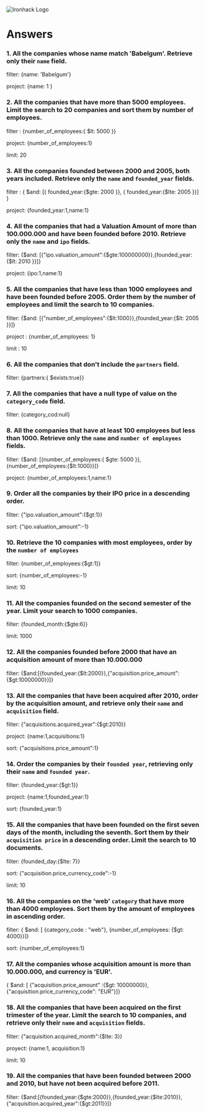 ![Ironhack Logo](https://i.imgur.com/1QgrNNw.png)

# Answers

### 1. All the companies whose name match 'Babelgum'. Retrieve only their `name` field.

filter:  {name: 'Babelgum'}

project:  {name: 1 }

### 2. All the companies that have more than 5000 employees. Limit the search to 20 companies and sort them by **number of employees**.

filter :  {number_of_employees:{ $lt: 5000 }}

project: {number_of_employees:1}

limit:  20

### 3. All the companies founded between 2000 and 2005, both years included. Retrieve only the `name` and `founded_year` fields.

filter : { $and: [{ founded_year:{$gte: 2000 }}, { founded_year:{$lte: 2005 }}] } 

project: {founded_year:1,name:1}

### 4. All the companies that had a Valuation Amount of more than 100.000.000 and have been founded before 2010. Retrieve only the `name` and `ipo` fields.

filter: {$and: [{"ipo.valuation_amount":{$gte:100000000}},{founded_year:{$lt: 2010 }}]}

project: {ipo:1,name:1}

### 5. All the companies that have less than 1000 employees and have been founded before 2005. Order them by the number of employees and limit the search to 10 companies.

filter: {$and: [{"number_of_employees":{$lt:1000}},{founded_year:{$lt: 2005 }}]}

project : {number_of_employees: 1}

limit : 10

### 6. All the companies that don't include the `partners` field.

filter: {partners:{ $exists:true}}

### 7. All the companies that have a null type of value on the `category_code` field.

filter: {category_cod:null}

### 8. All the companies that have at least 100 employees but less than 1000. Retrieve only the `name` and `number of employees` fields.

filter: {$and: [{number_of_employees:{ $gte: 5000 }},{number_of_employees:{$lt:1000}}]}

project: {number_of_employees:1,name:1}


### 9. Order all the companies by their IPO price in a descending order.

filter: {"ipo.valuation_amount":{$gt:1}}

sort: {"ipo.valuation_amount":-1} 

### 10. Retrieve the 10 companies with most employees, order by the `number of employees`

filter: {number_of_employees:{$gt:1}}

sort: {number_of_employees:-1}

limit: 10

### 11. All the companies founded on the second semester of the year. Limit your search to 1000 companies.

filter: {founded_month:{$gte:6}}

limit: 1000

### 12. All the companies founded before 2000 that have an acquisition amount of more than 10.000.000

filter: {$and:[{founded_year:{$lt:2000}},{"acquisition.price_amount":{$gt:10000000}}]}

### 13. All the companies that have been acquired after 2010, order by the acquisition amount, and retrieve only their `name` and `acquisition` field.

filter: {"acquisitions.acquired_year":{$gt:2010}}

project: {name:1,acquisitions:1}

sort: {"acquisitions.price_amount":1}

### 14. Order the companies by their `founded year`, retrieving only their `name` and `founded year`.

filter: {founded_year:{$gt:1}}

project: {name:1,founded_year:1}

sort: {founded_year:1}

### 15. All the companies that have been founded on the first seven days of the month, including the seventh. Sort them by their `acquisition price` in a descending order. Limit the search to 10 documents.

filter: {founded_day:{$lte: 7}}

sort: {"acquisition.price_currency_code":-1}

limit: 10

### 16. All the companies on the 'web' `category` that have more than 4000 employees. Sort them by the amount of employees in ascending order.

filter: { $and: [ {category_code : "web"}, {number_of_employees: {$gt: 4000}}]}

sort: {number_of_employees:1} 

### 17. All the companies whose acquisition amount is more than 10.000.000, and currency is 'EUR'.

{ $and: [ {"acquisition.price_amount" :{$gt: 10000000}}, {"acquisition.price_currency_code": "EUR"}]}

### 18. All the companies that have been acquired on the first trimester of the year. Limit the search to 10 companies, and retrieve only their `name` and `acquisition` fields.

filter: {"acquisition.acquired_month":{$lte: 3}}

proyect: {name:1, acquisition:1}

limit: 10

### 19. All the companies that have been founded between 2000 and 2010, but have not been acquired before 2011.

filter: {$and:[{founded_year:{$gte:2000}},{founded_year:{$lte:2010}},{"acquisition.acquired_year":{$gt:2011}}]}